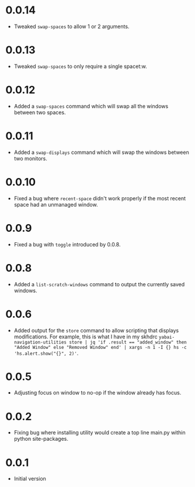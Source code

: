 # 0.0.14

- Tweaked `swap-spaces` to allow 1 or 2 arguments.

# 0.0.13

- Tweaked `swap-spaces` to only require a single spacet:w.

# 0.0.12

- Added a `swap-spaces` command which will swap all the windows between two spaces.

# 0.0.11

- Added a `swap-displays` command which will swap the windows between two monitors.

# 0.0.10

- Fixed a bug where `recent-space` didn't work properly if the most recent space had an unmanaged window.

# 0.0.9

- Fixed a bug with `toggle` introduced by 0.0.8.
# 0.0.8

- Added a `list-scratch-windows` command to output the currently saved windows.

# 0.0.6

- Added output for the `store` command to allow scripting that displays modifications. For example, this is what I have in my skhdrc `yabai-navigation-utilities store | jq 'if .result == "added_window" then "Added Window" else "Removed Window" end' | xargs -n 1 -I {} hs -c 'hs.alert.show("{}", 2)'`.

# 0.0.5

- Adjusting focus on window to no-op if the window already has focus.

# 0.0.2

- Fixing bug where installing utility would create a top line main.py within python site-packages.

# 0.0.1

- Initial version

